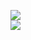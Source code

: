 [![](https://img.shields.io/badge/Made%20With-Github%20Spray-lightgrey.svg?style=for-the-badge&logo=github)](https://github.com/Annihil/github-spray#4317)  
[![](https://i.imgur.com/2DrTn0Z.gif)](https://github.com/Annihil/github-spray)